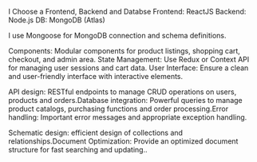 I Choose a Frontend,  Backend and Databse
Frontend: ReactJS
Backend: Node.js
DB: MongoDB (Atlas)


I use Mongoose for MongoDB connection and schema definitions.

Components: Modular components for product listings, shopping cart, checkout, and admin area.
State Management: Use Redux or Context API for managing user sessions and cart data.
User Interface: Ensure a clean and user-friendly interface with interactive elements.

API design: RESTful endpoints to manage CRUD operations on users, products and orders.Database integration: Powerful queries to manage product catalogs, purchasing functions and order processing.Error handling: Important error messages and appropriate exception handling.

Schematic design: efficient design of collections and relationships.Document Optimization: Provide an optimized document structure for fast searching and updating..
